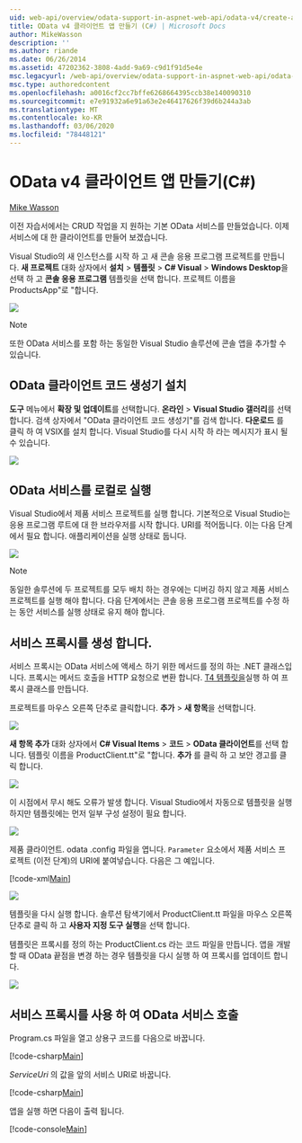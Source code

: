 ```yaml
---
uid: web-api/overview/odata-support-in-aspnet-web-api/odata-v4/create-an-odata-v4-client-app
title: OData v4 클라이언트 앱 만들기 (C#) | Microsoft Docs
author: MikeWasson
description: ''
ms.author: riande
ms.date: 06/26/2014
ms.assetid: 47202362-3808-4add-9a69-c9d1f91d5e4e
msc.legacyurl: /web-api/overview/odata-support-in-aspnet-web-api/odata-v4/create-an-odata-v4-client-app
msc.type: authoredcontent
ms.openlocfilehash: a0016cf2cc7bffe6268664395ccb38e140090310
ms.sourcegitcommit: e7e91932a6e91a63e2e46417626f39d6b244a3ab
ms.translationtype: MT
ms.contentlocale: ko-KR
ms.lasthandoff: 03/06/2020
ms.locfileid: "78448121"
---
```

# <a name="create-an-odata-v4-client-app-c"></a>OData v4 클라이언트 앱 만들기(C#)

[Mike Wasson](https://github.com/MikeWasson)

이전 자습서에서는 CRUD 작업을 지 원하는 기본 OData 서비스를 만들었습니다. 이제 서비스에 대 한 클라이언트를 만들어 보겠습니다.

Visual Studio의 새 인스턴스를 시작 하 고 새 콘솔 응용 프로그램 프로젝트를 만듭니다. **새 프로젝트** 대화 상자에서 **설치** &gt; **템플릿** &gt;  **C# Visual** &gt; **Windows Desktop**을 선택 하 고 **콘솔 응용 프로그램** 템플릿을 선택 합니다. 프로젝트 이름을 ProductsApp&quot;로 &quot;합니다.

![](create-an-odata-v4-client-app/_static/image1.png)

> [!NOTE]
> 또한 OData 서비스를 포함 하는 동일한 Visual Studio 솔루션에 콘솔 앱을 추가할 수 있습니다.

## <a name="install-the-odata-client-code-generator"></a>OData 클라이언트 코드 생성기 설치

**도구** 메뉴에서 **확장 및 업데이트**를 선택합니다. **온라인** &gt; **Visual Studio 갤러리**를 선택 합니다. 검색 상자에서 &quot;OData 클라이언트 코드 생성기&quot;를 검색 합니다. **다운로드** 를 클릭 하 여 VSIX를 설치 합니다. Visual Studio를 다시 시작 하 라는 메시지가 표시 될 수 있습니다.

[![](create-an-odata-v4-client-app/_static/image3.png)](create-an-odata-v4-client-app/_static/image2.png)

## <a name="run-the-odata-service-locally"></a>OData 서비스를 로컬로 실행

Visual Studio에서 제품 서비스 프로젝트를 실행 합니다. 기본적으로 Visual Studio는 응용 프로그램 루트에 대 한 브라우저를 시작 합니다. URI를 적어둡니다. 이는 다음 단계에서 필요 합니다. 애플리케이션을 실행 상태로 둡니다.

![](create-an-odata-v4-client-app/_static/image4.png)

> [!NOTE]
> 동일한 솔루션에 두 프로젝트를 모두 배치 하는 경우에는 디버깅 하지 않고 제품 서비스 프로젝트를 실행 해야 합니다. 다음 단계에서는 콘솔 응용 프로그램 프로젝트를 수정 하는 동안 서비스를 실행 상태로 유지 해야 합니다.

## <a name="generate-the-service-proxy"></a>서비스 프록시를 생성 합니다.

서비스 프록시는 OData 서비스에 액세스 하기 위한 메서드를 정의 하는 .NET 클래스입니다. 프록시는 메서드 호출을 HTTP 요청으로 변환 합니다. [T4 템플릿을](https://msdn.microsoft.com/library/bb126445.aspx)실행 하 여 프록시 클래스를 만듭니다.

프로젝트를 마우스 오른쪽 단추로 클릭합니다. **추가** &gt; **새 항목**을 선택합니다.

![](create-an-odata-v4-client-app/_static/image5.png)

**새 항목 추가** 대화 상자에서  **C# Visual Items** &gt; **코드** &gt; **OData 클라이언트**를 선택 합니다. 템플릿 이름을 ProductClient.tt&quot;로 &quot;합니다. **추가** 를 클릭 하 고 보안 경고를 클릭 합니다.

[![](create-an-odata-v4-client-app/_static/image7.png)](create-an-odata-v4-client-app/_static/image6.png)

이 시점에서 무시 해도 오류가 발생 합니다. Visual Studio에서 자동으로 템플릿을 실행 하지만 템플릿에는 먼저 일부 구성 설정이 필요 합니다.

[![](create-an-odata-v4-client-app/_static/image9.png)](create-an-odata-v4-client-app/_static/image8.png)

제품 클라이언트. odata .config 파일을 엽니다. `Parameter` 요소에서 제품 서비스 프로젝트 (이전 단계)의 URI에 붙여넣습니다. 다음은 그 예입니다.

[!code-xml[Main](create-an-odata-v4-client-app/samples/sample1.xml)]

[![](create-an-odata-v4-client-app/_static/image11.png)](create-an-odata-v4-client-app/_static/image10.png)

템플릿을 다시 실행 합니다. 솔루션 탐색기에서 ProductClient.tt 파일을 마우스 오른쪽 단추로 클릭 하 고 **사용자 지정 도구 실행**을 선택 합니다.

템플릿은 프록시를 정의 하는 ProductClient.cs 라는 코드 파일을 만듭니다. 앱을 개발할 때 OData 끝점을 변경 하는 경우 템플릿을 다시 실행 하 여 프록시를 업데이트 합니다.

![](create-an-odata-v4-client-app/_static/image12.png)

## <a name="use-the-service-proxy-to-call-the-odata-service"></a>서비스 프록시를 사용 하 여 OData 서비스 호출

Program.cs 파일을 열고 상용구 코드를 다음으로 바꿉니다.

[!code-csharp[Main](create-an-odata-v4-client-app/samples/sample2.cs)]

*ServiceUri* 의 값을 앞의 서비스 URI로 바꿉니다.

[!code-csharp[Main](create-an-odata-v4-client-app/samples/sample3.cs)]

앱을 실행 하면 다음이 출력 됩니다.

[!code-console[Main](create-an-odata-v4-client-app/samples/sample4.cmd)]
